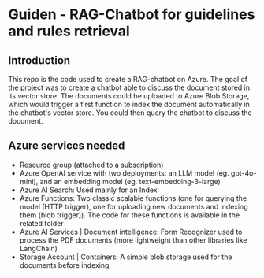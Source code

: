 # Guiden - RAG-Chatbot for guidelines and rules retrieval
## Introduction
This repo is the code used to create a RAG-chatbot on Azure. The goal of the project was to create a chatbot able to discuss the document stored in its vector store. The documents could be uploaded to Azure Blob Storage, which would trigger a first function to index the document automatically in the chatbot's vector store. You could then query the chatbot to discuss the document.

## Azure services needed
- Resource group (attached to a subscription)
- Azure OpenAI service with two deployments: an LLM model (eg. gpt-4o-mini), and an embedding model (eg. text-embedding-3-large)
- Azure AI Search: Used mainly for an Index
- Azure Functions: Two classic scalable functions (one for querying the model (HTTP trigger), one for uploading new documents and indexing them (blob trigger)). The code for these functions is available in the related folder
- Azure AI Services | Document intelligence: Form Recognizer used to process the PDF documents (more lightweight than other libraries like LangChain)
- Storage Account | Containers: A simple blob storage used for the documents before indexing